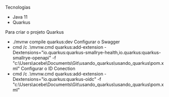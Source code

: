 Tecnologias
- Java 11
- Quarkus

Para criar o projeto Quarkus
- ./mvnw compile quarkus:dev
Configurar o Swagger
- cmd /c .\mvnw.cmd quarkus:add-extension -Dextensions="io.quarkus:quarkus-smallrye-health,io.quarkus:quarkus-smallrye-openapi" -f "c:\Users\acebe\Documents\Git\usando_quarkus\usando_quarkus\pom.xml"
Configurar o ID Conection
- cmd /c .\mvnw.cmd quarkus:add-extension -Dextensions="io.quarkus:quarkus-oidc" -f "c:\Users\acebe\Documents\Git\usando_quarkus\usando_quarkus\pom.xml"